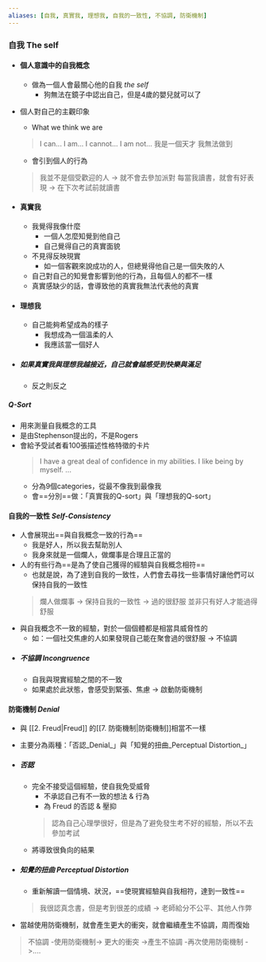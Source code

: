 ```yaml
---
aliases: [自我, 真實我, 理想我, 自我的一致性, 不協調, 防衛機制]
---
```


### 自我 The self
- #### 個人意識中的自我概念
	- 做為一個人會最關心他的自我 _the self_
		- 狗無法在鏡子中認出自己，但是4歲的嬰兒就可以了
- 個人對自己的主觀印象
	- What we think we are
	>I can... I am... I cannot... I am not...
	>我是一個天才
	>我無法做到
	- 會引到個人的行為
	> 我並不是個受歡迎的人 -> 就不會去參加派對
	> 每當我讀書，就會有好表現 -> 在下次考試前就讀書


- #### 真實我
	- 我覺得我像什麼
		- 一個人怎麼知覺到他自己
		- 自己覺得自己的真實面貌
	- 不見得反映現實
		- 如一個客觀來說成功的人，但總覺得他自己是一個失敗的人
	- 自己對自己的知覺會影響到他的行為，且每個人的都不一樣
	- 真實感缺少的話，會導致他的真實我無法代表他的真實

- #### 理想我
	- 自己能夠希望成為的樣子
		- 我想成為一個溫柔的人
		- 我應該當一個好人

- ##### 如果真實我與理想我越接近，自己就會越感受到快樂與滿足
	- 反之則反之

##### Q-Sort
- 用來測量自我概念的工具
- 是由Stephenson提出的，不是Rogers
- 會給予受試者看100張描述性格特徵的卡片
	> I have a great deal of confidence in my abilities.
	> I like being by myself.
	> ...
	- 分為9個categories，從最不像我到最像我
	- 會==分別==做：「真實我的Q-sort」與「理想我的Q-sort」
#### 自我的一致性 _Self-Consistency_
- 人會展現出==與自我概念一致的行為==
	- 我是好人，所以我去幫助別人
	- 我身來就是一個爛人，做爛事是合理且正當的
- 人的有些行為==是為了使自己獲得的經驗與自我概念相符==
	- 也就是說，為了達到自我的一致性，人們會去尋找一些事情好讓他們可以保持自我的一致性
	> 爛人做爛事 -> 保持自我的一致性 -> 過的很舒服
	> 並非只有好人才能過得舒服
- 與自我概念不一致的經驗，對於一個個體都是相當具威脅性的
	- 如：一個社交焦慮的人如果發現自己能在聚會過的很舒服 -> 不協調
- ##### 不協調 _Incongruence_
	- 自我與現實經驗之間的不一致
	- 如果處於此狀態，會感受到緊張、焦慮 -> 啟動防衛機制

#### 防衛機制 _Denial_
- 與 [[2. Freud|Freud]] 的[[7. 防衛機制|防衛機制]]相當不一樣
- 主要分為兩種：「否認_Denial_」與「知覺的扭曲_Perceptual Distortion_」
- ##### 否認
	- 完全不接受這個經驗，使自我免受威脅
		- 不承認自己有不一致的想法 & 行為
		- 為 Freud 的否認 & 壓抑
		> 認為自己心理學很好，但是為了避免發生考不好的經驗，所以不去參加考試
	- 將導致很負向的結果

- ##### 知覺的扭曲 _Perceptual Distortion_
	- 重新解讀一個情境、狀況，==使現實經驗與自我相符，達到一致性==
	>我很認真念書，但是考到很差的成績 -> 老師給分不公平、其他人作弊
- 當越使用防衛機制，就會產生更大的衝突，就會繼續產生不協調，周而復始
> 不協調 -使用防衛機制-> 更大的衝突 ->產生不協調 -再次使用防衛機制 ->....

